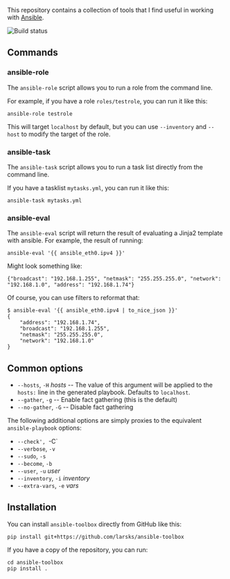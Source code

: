 This repository contains a collection of tools that I find useful in
working with [Ansible][].

![Build status](https://travis-ci.org/larsks/ansible-toolbox.svg?branch=master)

[ansible]: http://ansible.com/

## Commands

### ansible-role

The `ansible-role` script allows you to run a role from the command line.

For example, if you have a role `roles/testrole`, you can run it like
this:

    ansible-role testrole

This will target `localhost` by default, but you can use `--inventory`
and `--host` to modify the target of the role.

### ansible-task

The `ansible-task` script allows you to run a task list directly from
the command line.

If you have a tasklist `mytasks.yml`, you can run it like this:

    ansible-task mytasks.yml

### ansible-eval

The `ansible-eval` script will return the result of evaluating a
Jinja2 template with ansible.  For example, the result of running:

    ansible-eval '{{ ansible_eth0.ipv4 }}'

Might look something like:

    {"broadcast": "192.168.1.255", "netmask": "255.255.255.0", "network": "192.168.1.0", "address": "192.168.1.74"}

Of course, you can use filters to reformat that:

    $ ansible-eval '{{ ansible_eth0.ipv4 | to_nice_json }}'
    {
        "address": "192.168.1.74",
        "broadcast": "192.168.1.255",
        "netmask": "255.255.255.0",
        "network": "192.168.1.0"
    }

## Common options

- `--hosts`, `-H` *hosts*  -- The value of this argument will be applied
  to the `hosts:` line in the generated playbook.  Defaults to
  `localhost`.
- `--gather`, `-g` -- Enable fact gathering (this is the default)
- `--no-gather`, `-G` -- Disable fact gathering

The following additional options are simply proxies to the equivalent
`ansible-playbook` options:

- `--check', `-C`
- `--verbose`, `-v`
- `--sudo`, `-s`
- `--become`, `-b`
- `--user`, `-u` *user*
- `--inventory`, `-i` *inventory*
- `--extra-vars`, `-e` *vars*

## Installation

You can install `ansible-toolbox` directly from GitHub like this:

    pip install git+https://github.com/larsks/ansible-toolbox

If you have a copy of the repository, you can run:

    cd ansible-toolbox
    pip install .
